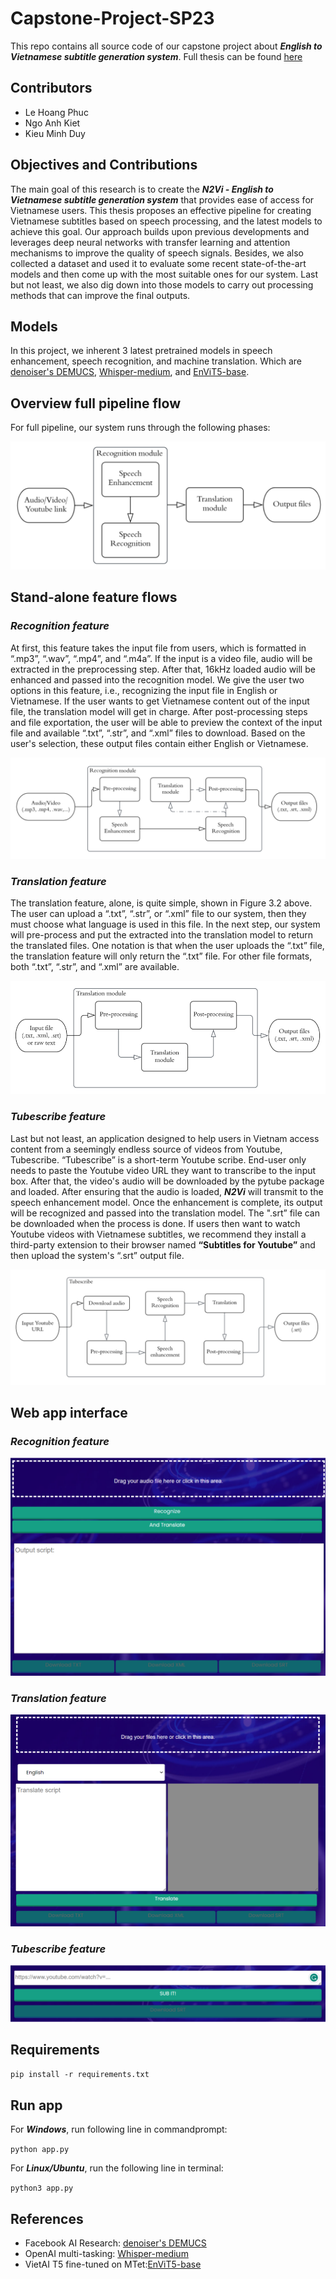 # **Capstone-Project-SP23**

This repo contains all source code of our capstone project about ***English to Vietnamese subtitle generation system***. Full thesis can be found [here](https://docs.google.com/document/d/1vcdi5bFimkHJ-P4nTt5K9UV4IzjXvAxS8_9UbJAbvUw/edit?usp=sharing)

## **Contributors**

- Le Hoang Phuc
- Ngo Anh Kiet
- Kieu Minh Duy
  
## **Objectives and Contributions**

The main goal of this research is to create the ***N2Vi - English to Vietnamese subtitle generation system*** that provides ease of access for Vietnamese users. This thesis proposes an effective pipeline for creating Vietnamese subtitles based on speech processing, and the latest models to achieve this goal. Our approach builds upon previous developments and leverages deep neural networks with transfer learning and attention mechanisms to improve the quality of speech signals. Besides, we also collected a dataset and used it to evaluate some recent state-of-the-art models and then come up with the most suitable ones for our system. Last but not least, we also dig down into those models to carry out processing methods that can improve the final outputs.

## **Models**

In this project, we inherent 3 latest pretrained models in speech enhancement, speech recognition,  and machine translation. Which are [denoiser's DEMUCS](https://arxiv.org/pdf/2006.12847.pdf), [Whisper-medium](https://cdn.openai.com/papers/whisper.pdf), and [EnViT5-base](https://arxiv.org/pdf/2210.05610.pdf).

## **Overview full pipeline flow**

For full pipeline, our system runs through the following phases:

![](images/2023-04-26-11-50-57.png)

## **Stand-alone feature flows**

### ***Recognition feature***

At first, this
feature takes the input file from users, which is formatted in “.mp3”, “.wav”, “.mp4”, and “.m4a”. If the input is a video file, audio will be extracted in the preprocessing step. After that, 16kHz loaded audio will be enhanced and passed into the recognition model. We give the user two options in this feature, i.e., recognizing the input file in English or Vietnamese. If the user wants to get Vietnamese content out of the input file, the translation model will get in charge. After post-processing steps and file exportation, the user will be able to preview the context of the input file and available “.txt”, “.str”, and “.xml” files to download. Based on the user's selection, these output files contain either English or Vietnamese.

![](images/2023-04-26-11-56-21.png)

### ***Translation feature***

The translation feature, alone, is quite simple, shown in Figure 3.2 above. The user can upload a “.txt”, “.str”, or “.xml” file to our system, then they must choose what language is used in this file. In the next step, our system will pre-process and put the extracted into the translation model to return the translated files. One notation is that when the user uploads the “.txt” file, the translation feature will only return the “.txt” file. For other file formats, both “.txt”, “.str”, and “.xml” are available.

![](images/2023-04-26-11-57-47.png)

### ***Tubescribe feature***

Last but not least, an application designed to help users in Vietnam access content from a seemingly endless source of videos from Youtube, Tubescribe. “Tubescribe” is a short-term Youtube scribe. End-user only needs to paste the Youtube video URL they want to transcribe to the input box. After that, the video's audio will be downloaded by the pytube package and loaded. After ensuring that the audio is loaded, ***N2Vi*** will transmit to the speech enhancement model. Once the enhancement is complete, its output will be recognized and passed into the translation model. The ".srt” file can be downloaded when the process is done. If users then want to watch Youtube videos with Vietnamese subtitles, we recommend they install a third-party extension to their browser named **“Subtitles for Youtube”** and then upload the system's “.srt” output file.

![](images/2023-04-26-11-59-38.png)

## **Web app interface**

### ***Recognition feature***

![](images/2023-04-26-12-16-31.png)

### ***Translation feature***

![](images/2023-04-26-12-15-44.png)

### ***Tubescribe feature***

![](images/2023-04-26-12-16-54.png)

## **Requirements**

```pip install -r requirements.txt```

## **Run app**

For ***Windows***, run following line in commandprompt:

```python app.py```

For ***Linux/Ubuntu***, run the following line in terminal:

```python3 app.py```


## **References**
- Facebook AI Research: [denoiser's DEMUCS](https://arxiv.org/pdf/2006.12847.pdf)
- OpenAI multi-tasking: [Whisper-medium](https://cdn.openai.com/papers/whisper.pdf)
- VietAI T5 fine-tuned on MTet:[EnViT5-base](https://arxiv.org/pdf/2210.05610.pdf)
